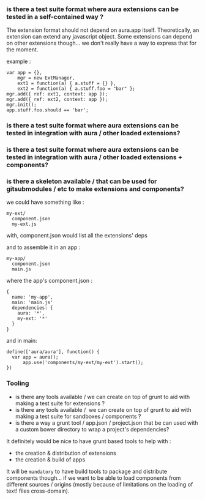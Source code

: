 ### is there a test suite format where aura extensions can be tested in a self-contained way ?

The extension format should not depend on aura.app itself.
Theoretically, an extension can extend any javascript object.
Some extensions can depend on other extensions though... 
we don't really have a way to express that for the moment.


example :

    var app = {},
        mgr = new ExtManager,
        ext1 = function(a) { a.stuff = {} },
        ext2 = function(a) { a.stuff.foo = "bar" };
    mgr.add({ ref: ext1, context: app });
    mgr.add({ ref: ext2, context: app });
    mgr.init();
    app.stuff.foo.should == 'bar';



### is there a test suite format where aura extensions can be tested in integration with aura / other loaded extensions?

### is there a test suite format where aura extensions can be tested in integration with aura / other loaded extensions + components?

### is there a skeleton available / that can be used for gitsubmodules / etc to make extensions and components?

we could have something like :

    my-ext/
      component.json
      my-ext.js

with, component.json would list all the extensions' deps

and to assemble it in an app : 

    my-app/
      component.json
      main.js


where the app's component.json : 

    {
      name: 'my-app',
      main: 'main.js'
      dependencies: {
        aura: '*',
        my-ext: '*'
      }
    }

and in main: 

    define(['aura/aura'], function() {
      var app = aura();
          app.use('components/my-ext/my-ext').start();
    })


### Tooling

* is there any tools available / we can create on top of grunt to aid with making a test suite for extensions ?
* is there any tools available /  we can create on top of grunt to aid with making a test suite for sandboxes / components ?
* is there a way a grunt tool / app.json / project.json that be can used with a custom bower directory to wrap a project's dependencies?


It definitely would be nice to have grunt based tools to help with :

- the creation & distribution of extensions
- the creation & build of apps


It will be `mandatory` to have build tools to package and distribute components though... if we want to be able to load components 
from different sources / origins (mostly because of limitations on the loading of text! files cross-domain).



